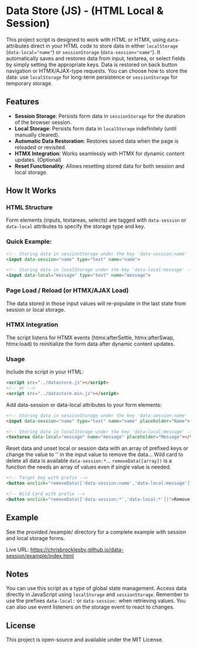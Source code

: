 # Data Store (JS) - (HTML Local & Session)

This project script is designed to work with HTML or HTMX, using `data-` attributes direct in your HTML code to store data in either `localStorage` (`data-local="name"`) or `sessionStorage` (`data-session="name"`). It automatically saves and restores data from input, textarea, or select fields by simply setting the appropriate keys. Data is restored on back button navigation or HTMX/AJAX-type requests. You can choose how to store the data: use `localStorage` for long-term persistence or `sessionStorage` for temporary storage.

## Features

- **Session Storage**: Persists form data in `sessionStorage` for the duration of the browser session.
- **Local Storage**: Persists form data in `localStorage` indefinitely (until manually cleared).
- **Automatic Data Restoration**: Restores saved data when the page is reloaded or revisited.
- **HTMX Integration**: Works seamlessly with HTMX for dynamic content updates. (Optional)
- **Reset Functionality**: Allows resetting stored data for both session and local storage.

## How It Works

### HTML Structure
Form elements (inputs, textareas, selects) are tagged with `data-session` or `data-local` attributes to specify the storage type and key.

### Quick Example:
```html
<!-- Storing data in sessionStorage under the key 'data-session:name' -->
<input data-session="name" type="text" name="name">

<!-- Storing data in localStorage under the key 'data-local:message' -->
<input data-local="message" type="text" name="message">
```

### Page Load / Reload (or HTMX/AJAX Load)
The data stored in those input values will re-populate in the last state from session or local storage. 

### HTMX Integration

The script listens for HTMX events (htmx:afterSettle, htmx:afterSwap, htmx:load) to reinitialize the form data after dynamic content updates.

### Usage

Include the script in your HTML:

```html
<script src="../datastore.js"></script>
<!-- or -->
<script src="../datastore.min.js"></script>
```

Add data-session or data-local attributes to your form elements:

```html
<!-- Storing data in sessionStorage under the key 'data-session:name' -->
<input data-session="name" type="text" name="name" placeholder="Name">

<!-- Storing data in localStorage under the key 'data-local:message' -->
<textarea data-local="message" name="message" placeholder="Message"></textarea>
```

Reset data and unset local or session data with an array of prefixed keys or change the value to '' in the input value to remove the data... Wild card to delete all data is available `data-session:*`... `removeData([array])` is a function the needs an array of values even if single value is needed.

```html
<!-- Target key with prefix -->
<button onclick="removeData(['data-session:name','data-local:message'])">Remove Select Data</button>

<!-- Wild Card with prefix -->
<button onclick="removeData(['data-session:*','data-local:*'])">Remove All Data</button>

```

## Example
See the provided /example/ directory for a complete example with session and local storage forms.

Live URL: https://chrisbrocklesby.github.io/data-session/example/index.html

## Notes

You can use this script as a type of global state management. Access data directly in JavaScript using `localStorage` and `sessionStorage`. Remember to use the prefixes `data-local:` or `data-session:` when retrieving values. You can also use event listeners on the storage event to react to changes.

## License

This project is open-source and available under the MIT License.